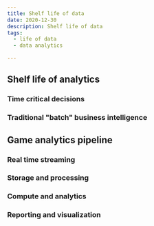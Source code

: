 ```yaml
---
title: Shelf life of data
date: 2020-12-30
description: Shelf life of data
tags:
  - life of data
  - data analytics

---
```


## Shelf life of analytics
### Time critical decisions
### Traditional "batch" business intelligence
## Game analytics pipeline
### Real time streaming
### Storage and processing
### Compute and analytics
### Reporting and visualization